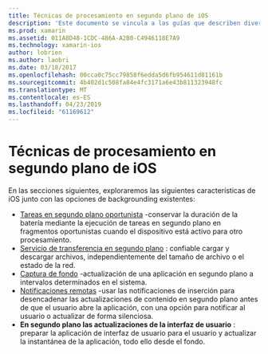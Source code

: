 ```yaml
---
title: Técnicas de procesamiento en segundo plano de iOS
description: 'Este documento se vincula a las guías que describen diversas técnicas backgrounding en iOS: tareas en segundo plano, servicio de transferencia en segundo plano, captura de fondo y las notificaciones remotas.'
ms.prod: xamarin
ms.assetid: 011A8D48-1CDC-486A-A2B0-C4946118E7A9
ms.technology: xamarin-ios
author: lobrien
ms.author: laobri
ms.date: 03/18/2017
ms.openlocfilehash: 00cca0c75cc79858f6edda5d6fb954611d81161b
ms.sourcegitcommit: 4b402d1c508fa84e4fc3171a6e43b811323948fc
ms.translationtype: MT
ms.contentlocale: es-ES
ms.lasthandoff: 04/23/2019
ms.locfileid: "61169612"
---
```

# <a name="ios-backgrounding-techniques"></a>Técnicas de procesamiento en segundo plano de iOS

En las secciones siguientes, exploraremos las siguientes características de iOS junto con las opciones de backgrounding existentes:

-  [Tareas en segundo plano oportunista](~/ios/app-fundamentals/backgrounding/ios-backgrounding-techniques/ios-backgrounding-with-tasks.md#background_tasks_in_iOS_7) -conservar la duración de la batería mediante la ejecución de tareas en segundo plano en fragmentos oportunistas cuando el dispositivo está activo para otro procesamiento.
-  [Servicio de transferencia en segundo plano](~/ios/app-fundamentals/backgrounding/ios-backgrounding-techniques/ios-backgrounding-with-tasks.md#background-transfers) : confiable cargar y descargar archivos, independientemente del tamaño de archivo o el estado de la red.
-  [Captura de fondo](~/ios/app-fundamentals/backgrounding/ios-backgrounding-techniques/updating-an-application-in-the-background.md#background_fetch) -actualización de una aplicación en segundo plano a intervalos determinados en el sistema.
-  [Notificaciones remotas](~/ios/app-fundamentals/backgrounding/ios-backgrounding-techniques/updating-an-application-in-the-background.md#remote_notifications) -usar las notificaciones de inserción para desencadenar las actualizaciones de contenido en segundo plano antes de que el usuario abre la aplicación, con una opción para notificar al usuario o actualizar de forma silenciosa.
-  **En segundo plano las actualizaciones de la interfaz de usuario** : preparar la aplicación de interfaz de usuario para el usuario y actualizar la instantánea de la aplicación, todo ello desde el fondo.
